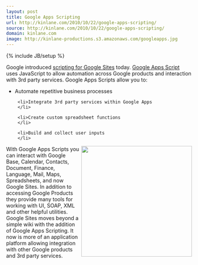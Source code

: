 ```yaml
---
layout: post
title: Google Apps Scripting
url: http://kinlane.com/2010/10/22/google-apps-scripting/
source: http://kinlane.com/2010/10/22/google-apps-scripting/
domain: kinlane.com
image: http://kinlane-productions.s3.amazonaws.com/googleapps.jpg
---
```

{% include JB/setup %}<p>
     Google introduced <a href="http://googleenterprise.blogspot.com/2010/10/automating-business-processes-in-google.html"
        target="_blank">scripting for Google Sites</a> today. <a href="http://code.google.com/googleapps/appsscript/index.html"
        target="_blank">Google Apps Script</a> uses JavaScript to allow automation across Google products and interaction with 3rd party services. Google Apps Scripts allow you to:
</p>

<ul class="mainlist">
     <li>Automate repetitive business processes
     </li>

     <li>Integrate 3rd party services within Google Apps
     </li>

     <li>Create custom spreadsheet functions
     </li>

     <li>Build and collect user inputs
     </li>
</ul>

<p>
     <img src="http://kinlane-productions.s3.amazonaws.com/googleapps.jpg"
        alt=""
        width="300"
        align="right" /> With Google Apps Scripts you can interact with Google Base, Calendar, Contacts, Document, Finance, Language, Mail, Maps, Spreadsheets, and now Google Sites. In addition to accessing Google Products they provide many tools for working with UI, SOAP, XML and other helpful utilities. Google Sites moves beyond a simple wiki with the addition of Google Apps Scripting. It now is more of an application platform allowing integration with other Google products and 3rd party services.
</p>